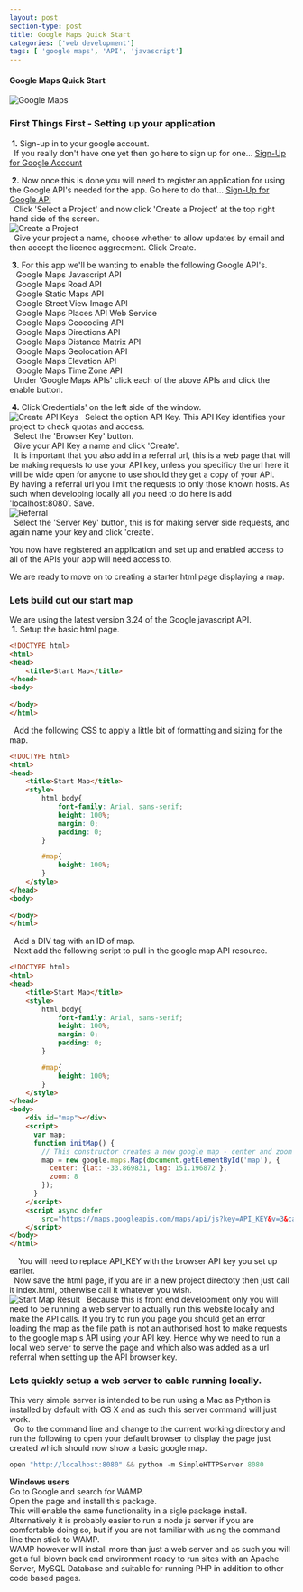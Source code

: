 ```yaml
---
layout: post
section-type: post
title: Google Maps Quick Start
categories: ['web development']
tags: [ 'google maps', 'API', 'javascript']
---
```



#### Google Maps Quick Start

![Google Maps](/img/Google_maps_logo.png "Google Maps")

### First Things First - Setting up your application

&nbsp;**1.** Sign-up in to your google account.  
&nbsp;&nbsp;If you really don't have one yet then go here to sign up for one... [Sign-Up for Google Account](https://accounts.google.com)    

&nbsp;**2.** Now once this is done you will need to register an application for using the Google API's needed for the app. Go here to do that... [Sign-Up for Google API](https://console.developers.google.com)  
&nbsp;&nbsp;Click 'Select a Project' and now click 'Create a Project' at the top right hand side of the screen.  
![Create a Project](/img/create_google_project.png "Create a Project")  
&nbsp;&nbsp;Give your project a name, choose whether to allow updates by email and then accept the licence aggreement. Click Create.  

&nbsp;**3.** For this app we'll be wanting to enable the following Google API's.  
&nbsp;&nbsp;&nbsp;Google Maps Javascript API  
&nbsp;&nbsp;&nbsp;Google Maps Road API  
&nbsp;&nbsp;&nbsp;Google Static Maps API  
&nbsp;&nbsp;&nbsp;Google Street View Image API  
&nbsp;&nbsp;&nbsp;Google Maps Places API Web Service  
&nbsp;&nbsp;&nbsp;Google Maps Geocoding API  
&nbsp;&nbsp;&nbsp;Google Maps Directions API  
&nbsp;&nbsp;&nbsp;Google Maps Distance Matrix API  
&nbsp;&nbsp;&nbsp;Google Maps Geolocation API  
&nbsp;&nbsp;&nbsp;Google Maps Elevation API  
&nbsp;&nbsp;&nbsp;Google Maps Time Zone API  
&nbsp;&nbsp;Under 'Google Maps APIs' click each of the above APIs and click the enable button.  

&nbsp;**4.** Click'Credentials' on the left side of the window.  
![Create API Keys](/img/APIKeys.png "Create API Keys")
&nbsp;&nbsp;Select the option API Key.  This API Key identifies your project to check quotas and access.  
&nbsp;&nbsp;Select the 'Browser Key' button.  
&nbsp;&nbsp;Give your API Key a name and click 'Create'.  
&nbsp;&nbsp;It is important that you also add in a referral url, this is a web page that will be making requests to use your API key, unless you specificy the url here it will be wide open for anyone to use should they get a copy of your API.  
By having a referral url you limit the requests to only those known hosts. As such when developing locally all you need to do here is add 'localhost:8080'. Save.    
![Referral](/img/referral.png "Referral")  
&nbsp;&nbsp;Select the 'Server Key' button, this is for making server side requests, and again name your key and click 'create'.  

You now have registered an application and set up and enabled access to all of the APIs your app will need access to.  

We are ready to move on to creating a starter html page displaying a map.  


### Lets build out our start map

We are using the latest version 3.24 of the Google javascript API.  
&nbsp;**1.** Setup the basic html page.  


```html
<!DOCTYPE html>
<html>
<head>
	<title>Start Map</title>
</head>
<body>
	
</body>
</html>
```  


&nbsp;&nbsp;Add the following CSS to apply a little bit of formatting and sizing for the map.  

```html
<!DOCTYPE html>
<html>
<head>
	<title>Start Map</title>
	<style>
		html,body{
			font-family: Arial, sans-serif;
			height: 100%;
			margin: 0;
			padding: 0;
		}

		#map{
			height: 100%;
		}
	</style>
</head>
<body>
	
</body>
</html>  
```  


&nbsp;&nbsp;Add a DIV tag with an ID of map.  
&nbsp;&nbsp;Next add the following script to pull in the google map API resource.  


```html
<!DOCTYPE html>
<html>
<head>
	<title>Start Map</title>
	<style>
		html,body{
			font-family: Arial, sans-serif;
			height: 100%;
			margin: 0;
			padding: 0;
		}

		#map{
			height: 100%;
		}
	</style>
</head>
<body>
	<div id="map"></div>
    <script>
      var map;
      function initMap() {
        // This constructor creates a new google map - center and zoom are the only default arguments required.
        map = new google.maps.Map(document.getElementById('map'), {
          center: {lat: -33.869831, lng: 151.196872 },
		  zoom: 8
        });
      }
    </script>
    <script async defer
        src="https://maps.googleapis.com/maps/api/js?key=API_KEY&v=3&callback=initMap">
    </script>
</body>
</html> 
```  


&nbsp;&nbsp;&nbsp;&nbsp;You will need to replace API_KEY with the browser API key you set up earlier.  
&nbsp;&nbsp;Now save the html page, if you are in a new project directoty then just call it index.html, otherwise call it whatever you wish.  
![Start Map Result](/img/start_map.png "Start Map Result")
&nbsp;&nbsp;Because this is front end development only you will need to be running a web server to actually run this website locally and make the API calls. 
If you try to run you page you should get an error loading the map as the file path is not an authorised host to make requests to the google map s API using your API key. Hence why we need to run a local web server to serve the page and which also was added as a url referral when setting up the API browser key.  
 

### Lets quickly setup a web server to eable running locally.  

This very simple server is intended to be run using a Mac as Python is installed by default with OS X and as such this server command will just work.  
&nbsp;&nbsp;Go to the command line and change to the current working directory and run the following to open your default browser to display the page just created which should now show a basic google map.  
```javascript
open "http://localhost:8080" && python -m SimpleHTTPServer 8080
```


**Windows users**  
Go to Google and search for WAMP.  
Open the page and install this package.  
This will enable the same functionality in a sigle package install.    
Alternatively it is probably easier to run a node js server if you are comfortable doing so, but if you are not familiar with using the command line then stick to WAMP.  
WAMP however will install more than just a web server and as such you will get a full blown back end environment ready to run sites with an Apache Server, MySQL Database and suitable for running PHP in addition to other code based pages.  
















